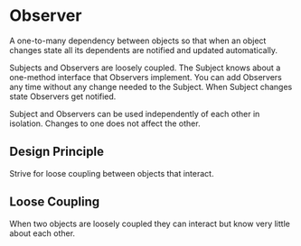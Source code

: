 # Observer

A one-to-many dependency between objects so that when an object changes state all its dependents are notified and updated automatically.

Subjects and Observers are loosely coupled. The Subject knows about a one-method interface that Observers implement. You can add Observers any time without any change needed to the Subject. When Subject changes state Observers get notified.

Subject and Observers can be used independently of each other in isolation. Changes to one does not affect the other.

## Design Principle

Strive for loose coupling between objects that interact.

## Loose Coupling

When two objects are loosely coupled they can interact but know very little about each other.

